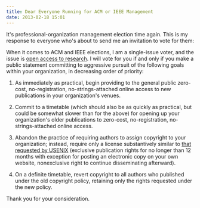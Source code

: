 ```yaml
---
title: Dear Everyone Running for ACM or IEEE Management
date: 2013-02-18 15:01
---
```


It's professional-organization management election time again. This is
my response to everyone who's about to send me an invitation to vote
for them:

When it comes to ACM and IEEE elections, I am a single-issue voter,
and the issue is
[open access to research](https://sparcopen.org/open-access/).
I will vote for you if and only if you make a public statement
committing to aggressive pursuit of the following goals within your
organization, in decreasing order of priority:

1. As immediately as practical, begin providing to the general public
   zero-cost, no-registration, no-strings-attached online access to new
   publications in your organization's venues.

2. Commit to a timetable (which should also be as quickly as practical,
   but could be somewhat slower than for the above) for opening up your
   organization's older publications to zero-cost, no-registration,
   no-strings-attached online access.

3. Abandon the practice of requiring authors to assign copyright to your
   organization; instead, require only a license substantively similar to
   [that requested by USENIX](https://www.usenix.org/conferences/author-resources/sample-usenix-consent-form-refereed-papers) (exclusive
   publication rights for no longer than 12 months with exception for
   posting an electronic copy on your own website, nonexclusive right to
   continue disseminating afterward).

4. On a definite timetable, revert copyright to all authors who
   published under the old copyright policy, retaining only the rights
   requested under the new policy.

Thank you for your consideration.
